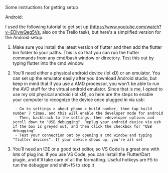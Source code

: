 Some instructions for getting setup

Android:

I used the following tutorial to get set up (https://www.youtube.com/watch?v=EDlywQeg5Vs, also on the Trello task), but here's a simplified version for the Android setup:

1) Make sure you install the latest version of flutter and then add the flutter bin folder to your paths. This is so that you can run the flutter commands from any cmd/bash window or directory. Test this out by typing flutter into the cmd window. 

2) You'll need either a physical android device (lol xD) or an emulator. You can set up the emulator easily after you download Android studio, but keep in mind that if you use a AMD processor, you won't be able to run the AVD stuff for the virtual 
android emulator. Since that is me, I opted to use my old physical android (lol xD), so here are the steps to enable your computer to recognize the device once plugged in via usb:

		- Go to settings > about phone > build number, then tap build number 7 times, and this will enable the developer mode for android 
		- Then, backtrack to the settings, then >developer options and scroll down to "USB debugging". Replug your android device via usb if the box is greyed out, and then click the checkbox for "USB debugging" 
		- Test your connection out by opening a cmd window and typing "flutter devices". If your device shows up, you're all set 
		
3) You'll need an IDE or a good text editor, so VS Code is a great one with lots of plug ins. If you use VS Code, you can install the Flutter/Dart plugin, and it'll take care of all the formatting. Useful hotkeys are F5 to run the debugger and shift+f5 to stop it

